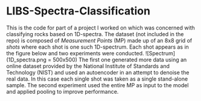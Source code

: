 # LIBS-Spectra-Classification

This is the code for part of a project I worked on which was concerned with classifying rocks based on 1D-spectra. The dataset (not included in the repo) is composed of _Measurement Points_ (MP) made up of an 8x8 grid of _shots_ where each shot is one such 1D-spectrum. Each shot appears as in the figure below and two experiments were conducted.
![Spectrum](1D_spectra.png = 500x500)
The first one generated more data using an online dataset provided by the National Institute of Standards and Technology (NIST) and used an autoencoder in an attempt to denoise the real data. In this case each single shot was taken as a single stand-alone sample. The second experiment used the entire MP as input to the model and applied pooling to improve performance.
